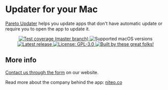 # Updater for your Mac

[Pareto Updater](https://paretosecurity.com/updater) helps you update apps that don't have automatic update or require you to open the app to update it.

<p align="center">
  <a href="https://codecov.io/gh/ParetoSecurity/pareto-updater-mac">
	<img alt="Test coverage (master branch)"
	     src="https://img.shields.io/codecov/c/github/ParetoSecurity/pareto-updater-mac?label=tests%20coverage&token=0PQ1BR279J">
  </a>
  <img alt="Supported macOS versions"
         src="https://img.shields.io/badge/macOS%20versions-Big%20Sur%2C%20Monterey-blue">
  </a>
  <a href="https://github.com/ParetoSecurity/pareto-updater-mac/releases">
    <img alt="Latest release"
         src="https://img.shields.io/github/v/release/ParetoSecurity/pareto-updater-mac?include_prereleases&sort=semver&label=latest%20release">
  </a>
  <a href="https://github.com/ParetoSecurity/pareto-updater-mac/blob/master/LICENSE">
    <img alt="License: GPL-3.0"
         src="https://img.shields.io/github/license/ParetoSecurity/pareto-updater-mac?color=blue">
  </a>
  <a href="https://github.com/ParetoSecurity/pareto-updater-mac/graphs/contributors">
    <img alt="Built by these great folks!"
         src="https://img.shields.io/github/contributors/ParetoSecurity/pareto-updater-mac.svg">
  </a>
</p>

## More info

[Contact us through the form](https://paretosecurity.com/contact) on our website.

Read more about the company behind the app: [niteo.co](https://niteo.co/)
